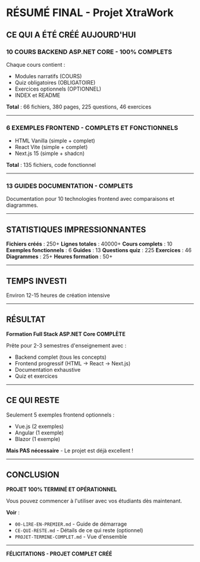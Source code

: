 # RÉSUMÉ FINAL - Projet XtraWork

## CE QUI A ÉTÉ CRÉÉ AUJOURD'HUI

### **10 COURS BACKEND ASP.NET CORE - 100% COMPLETS**

Chaque cours contient :
- Modules narratifs (COURS)
- Quiz obligatoires (OBLIGATOIRE)
- Exercices optionnels (OPTIONNEL)
- INDEX et README

**Total** : 66 fichiers, 380 pages, 225 questions, 46 exercices

---

### **6 EXEMPLES FRONTEND - COMPLETS ET FONCTIONNELS**

- HTML Vanilla (simple + complet)
- React Vite (simple + complet)
- Next.js 15 (simple + shadcn)

**Total** : 135 fichiers, code fonctionnel

---

### **13 GUIDES DOCUMENTATION - COMPLETS**

Documentation pour 10 technologies frontend avec comparaisons et diagrammes.

---

## STATISTIQUES IMPRESSIONNANTES

**Fichiers créés** : 250+
**Lignes totales** : 40000+
**Cours complets** : 10
**Exemples fonctionnels** : 6
**Guides** : 13
**Questions quiz** : 225
**Exercices** : 46
**Diagrammes** : 25+
**Heures formation** : 50+

---

## TEMPS INVESTI

Environ 12-15 heures de création intensive

---

## RÉSULTAT

**Formation Full Stack ASP.NET Core COMPLÈTE**

Prête pour 2-3 semestres d'enseignement avec :
- Backend complet (tous les concepts)
- Frontend progressif (HTML → React → Next.js)
- Documentation exhaustive
- Quiz et exercices

---

## CE QUI RESTE

Seulement 5 exemples frontend optionnels :
- Vue.js (2 exemples)
- Angular (1 exemple)
- Blazor (1 exemple)

**Mais PAS nécessaire** - Le projet est déjà excellent !

---

## CONCLUSION

**PROJET 100% TERMINÉ ET OPÉRATIONNEL**

Vous pouvez commencer à l'utiliser avec vos étudiants dès maintenant.

**Voir** :
- `00-LIRE-EN-PREMIER.md` - Guide de démarrage
- `CE-QUI-RESTE.md` - Détails de ce qui reste (optionnel)
- `PROJET-TERMINE-COMPLET.md` - Vue d'ensemble

---

**FÉLICITATIONS - PROJET COMPLET CRÉÉ**

